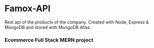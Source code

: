 # Famox-API

Rest api of the products of the company. Created with Node, Express & MongoDB and stored with MongoDB Atlas.

### Ecommerce Full Stack MERN project
